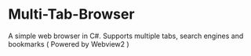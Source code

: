 # Multi-Tab-Browser
A simple web browser in C#. Supports multiple tabs, search engines and bookmarks ( Powered by Webview2 )
